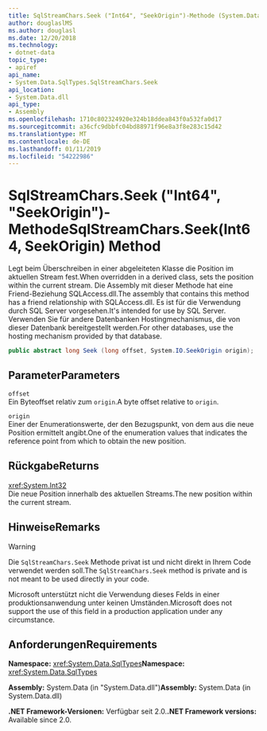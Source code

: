 ```yaml
---
title: SqlStreamChars.Seek ("Int64", "SeekOrigin")-Methode (System.Data.SqlTypes)
author: douglaslMS
ms.author: douglasl
ms.date: 12/20/2018
ms.technology:
- dotnet-data
topic_type:
- apiref
api_name:
- System.Data.SqlTypes.SqlStreamChars.Seek
api_location:
- System.Data.dll
api_type:
- Assembly
ms.openlocfilehash: 1710c802324920e324b18ddea843f0a532fa0d17
ms.sourcegitcommit: a36cfc9dbbfc04bd88971f96e8a3f8e283c15d42
ms.translationtype: MT
ms.contentlocale: de-DE
ms.lasthandoff: 01/11/2019
ms.locfileid: "54222986"
---
```

# <a name="sqlstreamcharsseekint64-seekorigin-method"></a><span data-ttu-id="3acd2-102">SqlStreamChars.Seek ("Int64", "SeekOrigin")-Methode</span><span class="sxs-lookup"><span data-stu-id="3acd2-102">SqlStreamChars.Seek(Int64, SeekOrigin) Method</span></span>

<span data-ttu-id="3acd2-103">Legt beim Überschreiben in einer abgeleiteten Klasse die Position im aktuellen Stream fest.</span><span class="sxs-lookup"><span data-stu-id="3acd2-103">When overridden in a derived class, sets the position within the current stream.</span></span> <span data-ttu-id="3acd2-104">Die Assembly mit dieser Methode hat eine Friend-Beziehung SQLAccess.dll.</span><span class="sxs-lookup"><span data-stu-id="3acd2-104">The assembly that contains this method has a friend relationship with SQLAccess.dll.</span></span> <span data-ttu-id="3acd2-105">Es ist für die Verwendung durch SQL Server vorgesehen.</span><span class="sxs-lookup"><span data-stu-id="3acd2-105">It's intended for use by SQL Server.</span></span> <span data-ttu-id="3acd2-106">Verwenden Sie für andere Datenbanken Hostingmechanismus, die von dieser Datenbank bereitgestellt werden.</span><span class="sxs-lookup"><span data-stu-id="3acd2-106">For other databases, use the hosting mechanism provided by that database.</span></span>

```csharp
public abstract long Seek (long offset, System.IO.SeekOrigin origin);
```

## <a name="parameters"></a><span data-ttu-id="3acd2-107">Parameter</span><span class="sxs-lookup"><span data-stu-id="3acd2-107">Parameters</span></span>

`offset`\
<span data-ttu-id="3acd2-108">Ein Byteoffset relativ zum `origin`.</span><span class="sxs-lookup"><span data-stu-id="3acd2-108">A byte offset relative to `origin`.</span></span>

`origin`\
<span data-ttu-id="3acd2-109">Einer der Enumerationswerte, der den Bezugspunkt, von dem aus die neue Position ermittelt angibt.</span><span class="sxs-lookup"><span data-stu-id="3acd2-109">One of the enumeration values that indicates the reference point from which to obtain the new position.</span></span>

## <a name="returns"></a><span data-ttu-id="3acd2-110">Rückgabe</span><span class="sxs-lookup"><span data-stu-id="3acd2-110">Returns</span></span>

<xref:System.Int32>\
<span data-ttu-id="3acd2-111">Die neue Position innerhalb des aktuellen Streams.</span><span class="sxs-lookup"><span data-stu-id="3acd2-111">The new position within the current stream.</span></span>

## <a name="remarks"></a><span data-ttu-id="3acd2-112">Hinweise</span><span class="sxs-lookup"><span data-stu-id="3acd2-112">Remarks</span></span>

> [!WARNING]
> <span data-ttu-id="3acd2-113">Die `SqlStreamChars.Seek` Methode privat ist und nicht direkt in Ihrem Code verwendet werden soll.</span><span class="sxs-lookup"><span data-stu-id="3acd2-113">The `SqlStreamChars.Seek` method is private and is not meant to be used directly in your code.</span></span>
>
> <span data-ttu-id="3acd2-114">Microsoft unterstützt nicht die Verwendung dieses Felds in einer produktionsanwendung unter keinen Umständen.</span><span class="sxs-lookup"><span data-stu-id="3acd2-114">Microsoft does not support the use of this field in a production application under any circumstance.</span></span>

## <a name="requirements"></a><span data-ttu-id="3acd2-115">Anforderungen</span><span class="sxs-lookup"><span data-stu-id="3acd2-115">Requirements</span></span>

<span data-ttu-id="3acd2-116">**Namespace:** <xref:System.Data.SqlTypes></span><span class="sxs-lookup"><span data-stu-id="3acd2-116">**Namespace:** <xref:System.Data.SqlTypes></span></span>

<span data-ttu-id="3acd2-117">**Assembly:** System.Data (in "System.Data.dll")</span><span class="sxs-lookup"><span data-stu-id="3acd2-117">**Assembly:** System.Data (in System.Data.dll)</span></span>

<span data-ttu-id="3acd2-118">**.NET Framework-Versionen:** Verfügbar seit 2.0.</span><span class="sxs-lookup"><span data-stu-id="3acd2-118">**.NET Framework versions:** Available since 2.0.</span></span>